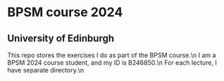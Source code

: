 # BPSM course 2024
## University of Edinburgh
This repo stores the exercises I do as part of the BPSM course.\n
I am a BPSM 2024 course student, and my ID is B246850.\n
For each lecture, I have separate directory.\n

